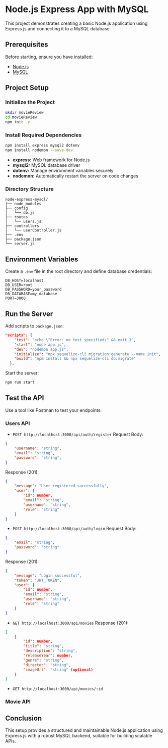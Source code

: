 # Node.js Express App with MySQL

This project demonstrates creating a basic Node.js application using Express.js and connecting it to a MySQL database.

## Prerequisites

Before starting, ensure you have installed:

- [Node.js](https://nodejs.org/en/download/)
- [MySQL](https://dev.mysql.com/downloads/mysql/)

## Project Setup

### Initialize the Project

```bash
mkdir movieReview
cd movieReview
npm init -y
```

### Install Required Dependencies

```bash
npm install express mysql2 dotenv
npm install nodemon --save-dev
```

- **express:** Web framework for Node.js
- **mysql2:** MySQL database driver
- **dotenv:** Manage environment variables securely
- **nodemon:** Automatically restart the server on code changes

### Directory Structure

```
node-express-mysql/
├── node_modules
├── config
│   └── db.js
├── routes
│   └── users.js
├── controllers
│   └── userController.js
├── .env
├── package.json
└── server.js
```

## Environment Variables

Create a `.env` file in the root directory and define database credentials:

```env
DB_HOST=localhost
DB_USER=root
DB_PASSWORD=your_password
DB_DATABASE=my_database
PORT=3000
```



## Run the Server

Add scripts to `package.json`:

```json
"scripts": {
    "test": "echo \"Error: no test specified\" && exit 1",
    "start": "node app.js",
    "dev": "nodemon app.js",
    "initialize": "npx sequelize-cli migration:generate --name init",
    "build": "npm install && npx sequelize-cli db:migrate"
  },
```

Start the server:

```bash
npm run start
```

## Test the API

Use a tool like Postman  to test your endpoints:

### Users API
- `POST http://localhost:3000/api/auth/register`
Request Body:
```json
{
    "username": "string",
    "email": "string",
    "password": "string",
}
```
Response (201):
```json
{
    "message": "User registered successfully",
    "user": {
        "id": number,
        "email": "string",
        "username": "string",
        "role": "string"
    }
}
```

- `POST http://localhost:3000/api/auth/login`
Request Body:
```json
{
    "email": "string",
    "password": "string"
}
```
Response (201):
```json
{
    "message": "Login successful",
    "token": "JWT_TOKEN",
    "user": {
        "id": number,
        "email": "string",
        "username": "string",
        "role": "string"
    }
}
```
- `GET http://localhost:3000/api/movies`
Response (201):
```json
[
    {
        "id": number,
        "title": "string",
        "description": "string",
        "releaseYear": number,
        "genre": "string",
        "director": "string",
        "imageUrl": "string" (optional)
    }
]
```

- `GET http://localhost:3000/api/movies/:id`

### Movie API
## Conclusion

This setup provides a structured and maintainable Node.js application using Express.js with a robust MySQL backend, suitable for building scalable APIs.

